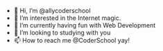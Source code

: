 - 👋 Hi, I’m @allycoderschool
- 👀 I’m interested in the Internet magic.
- 🌱 I’m currently having fun with Web Development
- 💞️ I’m looking to studying with you
- 📫 How to reach me @CoderSchool yay!

<!---
allycoderschool/allycoderschool is a ✨ special ✨ repository because its `README.md` (this file) appears on your GitHub profile.
You can click the Preview link to take a look at your changes.
--->
